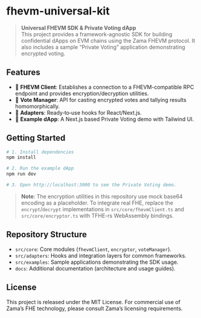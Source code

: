 # fhevm-universal-kit  

> **Universal FHEVM SDK & Private Voting dApp**  
> This project provides a framework-agnostic SDK for building confidential dApps on EVM chains using the Zama FHEVM protocol. It also includes a sample “Private Voting” application demonstrating encrypted voting.  

## Features  

- 🔐 **FHEVM Client**: Establishes a connection to a FHEVM-compatible RPC endpoint and provides encryption/decryption utilities.  
- 🝻️ **Vote Manager**: API for casting encrypted votes and tallying results homomorphically.  
- 🧩 **Adapters**: Ready‑to‑use hooks for React/Next.js.  
- 🎯 **Example dApp**: A Next.js based Private Voting demo with Tailwind UI.  

## Getting Started  

```bash  
# 1. Install dependencies  
npm install  

# 2. Run the example dApp  
npm run dev  

# 3. Open http://localhost:3000 to see the Private Voting demo.  
```  

> **Note**: The encryption utilities in this repository use mock base64 encoding as a placeholder. To integrate real FHE, replace the `encrypt`/`decrypt` implementations in `src/core/fhevmClient.ts` and `src/core/encryptor.ts` with TFHE-rs WebAssembly bindings.  

## Repository Structure  

- `src/core`: Core modules (`fhevmClient`, `encryptor`, `voteManager`).  
- `src/adapters`: Hooks and integration layers for common frameworks.  
- `src/examples`: Sample applications demonstrating the SDK usage.  
- `docs`: Additional documentation (architecture and usage guides).  

## License  

This project is released under the MIT License. For commercial use of Zama’s FHE technology, please consult Zama’s licensing requirements.

